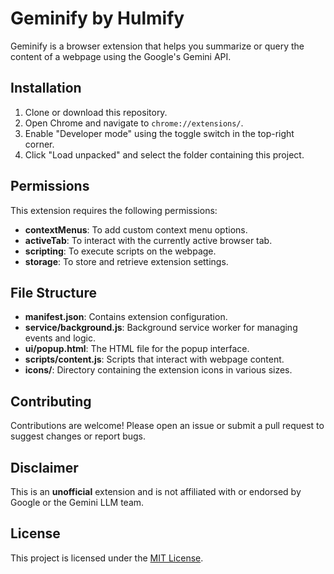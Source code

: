# Geminify by Hulmify

Geminify is a browser extension that helps you summarize or query the content of a webpage using the Google's Gemini API.

## Installation

1. Clone or download this repository.
2. Open Chrome and navigate to `chrome://extensions/`.
3. Enable "Developer mode" using the toggle switch in the top-right corner.
4. Click "Load unpacked" and select the folder containing this project.

## Permissions

This extension requires the following permissions:

- **contextMenus**: To add custom context menu options.
- **activeTab**: To interact with the currently active browser tab.
- **scripting**: To execute scripts on the webpage.
- **storage**: To store and retrieve extension settings.

## File Structure

- **manifest.json**: Contains extension configuration.
- **service/background.js**: Background service worker for managing events and logic.
- **ui/popup.html**: The HTML file for the popup interface.
- **scripts/content.js**: Scripts that interact with webpage content.
- **icons/**: Directory containing the extension icons in various sizes.

## Contributing

Contributions are welcome! Please open an issue or submit a pull request to suggest changes or report bugs.

## Disclaimer

This is an **unofficial** extension and is not affiliated with or endorsed by Google or the Gemini LLM team.

## License

This project is licensed under the [MIT License](LICENSE).
